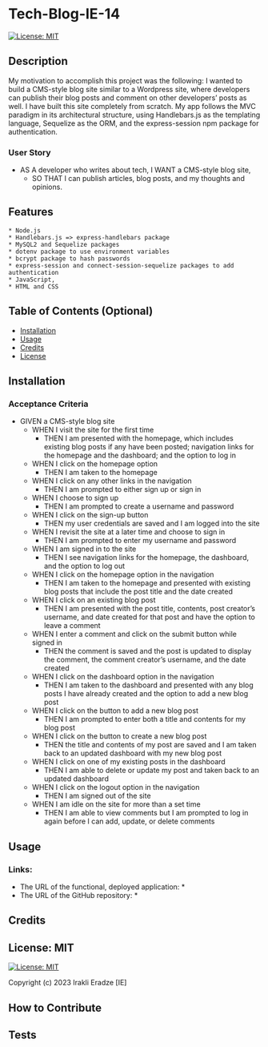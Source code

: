 # Tech-Blog-IE-14

[![License: MIT](https://img.shields.io/badge/License-MIT-yellow.svg)](https://opensource.org/licenses/MIT)

## Description

My motivation to accomplish this project was the following: I wanted to build a CMS-style blog site similar to a Wordpress site, where developers can publish their blog posts and comment on other developers’ posts as well. I have built this site completely from scratch. My app follows the MVC paradigm in its architectural structure, using Handlebars.js as the templating language, Sequelize as the ORM, and the express-session npm package for authentication.

### User Story

- AS A developer who writes about tech,
   I WANT a CMS-style blog site,
    - SO THAT I can publish articles, blog posts, and my thoughts and opinions.


<!-- Provide a short description explaining the what, why, and how of your project. Use the following questions as a guide:

- What was your motivation?
- Why did you build this project? (Note: the answer is not "Because it was a homework assignment.")
- What problem does it solve?
- What did you learn? -->

## Features

    * Node.js
    * Handlebars.js => express-handlebars package
    * MySQL2 and Sequelize packages
    * dotenv package to use environment variables
    * bcrypt package to hash passwords
    * express-session and connect-session-sequelize packages to add authentication
    * JavaScript,
    * HTML and CSS


<!-- If your project has a lot of features, list them here. -->


## Table of Contents (Optional)

<!-- If your README is long, add a table of contents to make it easy for users to find what they need. -->

- [Installation](#installation)
- [Usage](#usage)
- [Credits](#credits)
- [License](#license)

## Installation

### Acceptance Criteria

- GIVEN a CMS-style blog site
  - WHEN I visit the site for the first time
    - THEN I am presented with the homepage, which includes existing blog posts if any have been posted; navigation links for the homepage and the dashboard; and the option to log in
  - WHEN I click on the homepage option
    - THEN I am taken to the homepage
  - WHEN I click on any other links in the navigation
    - THEN I am prompted to either sign up or sign in
  - WHEN I choose to sign up
    - THEN I am prompted to create a username and password
  - WHEN I click on the sign-up button
    - THEN my user credentials are saved and I am logged into the site
  - WHEN I revisit the site at a later time and choose to sign in
    - THEN I am prompted to enter my username and password
  - WHEN I am signed in to the site
    - THEN I see navigation links for the homepage, the dashboard, and the option to log out
  - WHEN I click on the homepage option in the navigation
    - THEN I am taken to the homepage and presented with existing blog posts that include the post title and the date created
  - WHEN I click on an existing blog post
    - THEN I am presented with the post title, contents, post creator’s username, and date created for that post and have the option to leave a comment
  - WHEN I enter a comment and click on the submit button while signed in
    - THEN the comment is saved and the post is updated to display the comment, the comment creator’s username, and the date created
  - WHEN I click on the dashboard option in the navigation
    - THEN I am taken to the dashboard and presented with any blog posts I have already created and the option to add a new blog post
  - WHEN I click on the button to add a new blog post
    - THEN I am prompted to enter both a title and contents for my blog post
  - WHEN I click on the button to create a new blog post
    - THEN the title and contents of my post are saved and I am taken back to an updated dashboard with my new blog post
  - WHEN I click on one of my existing posts in the dashboard
    - THEN I am able to delete or update my post and taken back to an updated dashboard
  - WHEN I click on the logout option in the navigation
    - THEN I am signed out of the site
  - WHEN I am idle on the site for more than a set time
    - THEN I am able to view comments but I am prompted to log in again before I can add, update, or delete comments


<!-- What are the steps required to install your project? Provide a step-by-step description of how to get the development environment running. -->

## Usage

### Links: 

 - The URL of the functional, deployed application: 
    * 
- The URL of the GitHub repository:
    * 




<!-- Provide instructions and examples for use. Include screenshots as needed.

To add a screenshot, create an `assets/images` folder in your repository and upload your screenshot to it. Then, using the relative filepath, add it to your README using the following syntax:

    ```md
    ![alt text](assets/images/screenshot.png)
    ``` -->

## Credits

<!-- List your collaborators, if any, with links to their GitHub profiles.

If you used any third-party assets that require attribution, list the creators with links to their primary web presence in this section.

If you followed tutorials, include links to those here as well. -->

## License: MIT

[![License: MIT](https://img.shields.io/badge/License-MIT-yellow.svg)](https://opensource.org/licenses/MIT)

Copyright (c) 2023 Irakli Eradze [IE]
<!-- 

The last section of a high-quality README file is the license. This lets other developers know what they can and cannot do with your project. If you need help choosing a license, refer to [https://choosealicense.com/](https://choosealicense.com/).

---

🏆 The previous sections are the bare minimum, and your project will ultimately determine the content of this document. You might also want to consider adding the following sections.

## Badges

![badmath](https://img.shields.io/github/languages/top/lernantino/badmath)

Badges aren't necessary, per se, but they demonstrate street cred. Badges let other developers know that you know what you're doing. Check out the badges hosted by [shields.io](https://shields.io/). You may not understand what they all represent now, but you will in time. -->


## How to Contribute

<!-- If you created an application or package and would like other developers to contribute it, you can include guidelines for how to do so. The [Contributor Covenant](https://www.contributor-covenant.org/) is an industry standard, but you can always write your own if you'd prefer. -->

## Tests

<!-- Go the extra mile and write tests for your application. Then provide examples on how to run them here. -->
